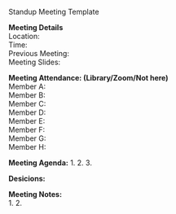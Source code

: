Standup Meeting Template
<br>

**Meeting Details**<br>
Location:<br>
Time:<br>
Previous Meeting:<br>
Meeting Slides:<br>

**Meeting Attendance: (Library/Zoom/Not here)**<br>
Member A:<br>
Member B:<br>
Member C:<br>
Member D:<br>
Member E:<br>
Member F:<br>
Member G:<br>
Member H:<br>

**Meeting Agenda:**
1.
2.
3.
<br>

**Desicions:**
<br>

**Meeting Notes:**<br>
1.
2.
<br>

